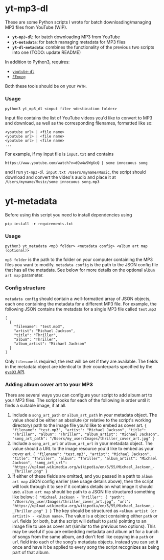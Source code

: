 # yt-mp3-dl

These are some Python scripts I wrote for batch downloading/managing MP3 files from YouTube (WIP).

- **`yt-mp3-dl`**: for batch downloading MP3 from YouTube
- **`yt-metadata`**: for batch managing metadata for MP3 files
- **`yt-dl-metadata`**: combines the functionality of the previous two scripts into one
  (TODO: update README)

In addition to Python3, requires:

- [`youtube-dl`](https://ytdl-org.github.io/youtube-dl/index.html)
- [`FFmpeg`](https://www.ffmpeg.org/)

Both these tools should be on your `PATH`.

### Usage

```
python3 yt_mp3_dl <input file> <destination folder>
```

Input file contains the list of YouTube videos you'd like to convert to MP3
and download, as well as the corresponding filenames, formatted like so:

```
<youtube url> | <file name>
<youtube url> | <file name>
<youtube url> | <file name>
...
```

For example, if my input file is `input.txt` and contains

```
https://www.youtube.com/watch?v=dQw4w9WgXcQ | some innocuous song
```

and I run `yt-mp3-dl input.txt /Users/myname/Music`,
the script should download and convert the video's audio and place it at
`/Users/myname/Music/some innocuous song.mp3`

# yt-metadata

Before using this script you need to install dependencies using

```
pip install -r requirements.txt
```

### Usage

```
python3 yt_metadata <mp3 folder> <metadata config> <album art map (optional)>
```

`mp3 folder` is the path to the folder on your computer containing the MP3 files you want to modify.
`metadata config` is the path to the JSON config file that has all the metadata.
See below for more details on the optional `album art map` parameter.

### Config structure

`metadata config` should contain a well-formatted array of JSON objects, each one containing the metadata
for a different MP3 file. For example, the following JSON contains the metadata for a single MP3 file called
`test.mp3`

```
[
  {
    "filename": "test.mp3",
    "artist": "Michael Jackson",
    "title": "Thriller",
    "album": "Thriller",
    "album_artist": "Michael Jackson"
  }
]
```

Only `filename` is required, the rest will be set if they are available.
The fields in the metadata object are identical to their counterparts
specified by the [`eyeD3` API](https://eyed3.readthedocs.io/en/latest/_modules/eyed3/id3/tag.html).

### Adding album cover art to your MP3

There are several ways you can configure your script to add album art to your MP3 files.
The script looks for each of the following in order until it finds a suitable image, if at all.

1. Include a `song_art_path` or `album_art_path` in your metadata object. The value should be either an absolute (or relative
   to the script's working directory) path to the image file you'd like to embed as cover art.
   `{ "filename": "test.mp3", "artist": "Michael Jackson", "title": "Thriller", "album": "Thriller", "album_artist": "Michael Jackson", "song_art_path": "/Users/my_user/Images/thriller_cover_art.jpg" }`
2. Include a `song_art_url` or `album_art_url` in your metadata object. The value should a URL to the image resource you'd like
   to embed as your cover art.
   `{ "filename": "test.mp3", "artist": "Michael Jackson", "title": "Thriller", "album": "Thriller", "album_artist": "Michael Jackson", "song_art_url": "https://upload.wikimedia.org/wikipedia/en/5/55/Michael_Jackson_-_Thriller.png" }`
3. If either of these fields are omitted, and you passed in a path to `album art map` JSON config earlier
   (see usage details above), then the script will look through it to see if it contains details on
   what image it should use. `album art map` should be path to a JSON file structured something like below:
   `{ "Michael Jackson - Thriller": { "path": "/Users/my_user/Images/thriller_cover_art.jpg", "url": "https://upload.wikimedia.org/wikipedia/en/5/55/Michael_Jackson_-_Thriller.png" } }`
   The key should be structured as `<album artist (or artist)> - <album name>`. The value is a object
   containing either `path` or `url` fields (or both, but the script will default to `path`) pointing to
   an image file to use as cover art (similar to the previous two options).
   This may be useful
   if you are embedding metadata and album art for a bunch of songs from the same album, and don't feel like
   copying in a `path` or `url` field into each of the song's metadata objects. Instead you can set it once
   and have it be applied to every song the script recognizes as being part of that album.
